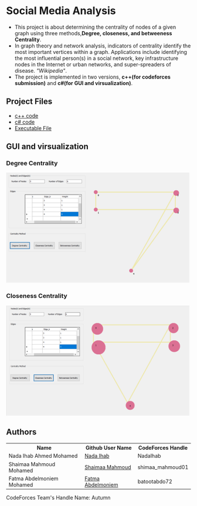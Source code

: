 <h1>Social Media Analysis</h1>



<ul>
  <li>
    This project is about determining the centrality of nodes of a given graph using three methods,<b>Degree, closeness, and betweeness Centrality</b>.
  </li>
  <li>
    In graph theory and network analysis, indicators of centrality identify the most important vertices within a graph. Applications include identifying the most influential person(s) in a social network, key infrastructure nodes in the Internet or urban networks, and super-spreaders of disease. <i>"Wikipedia"</i>.
  </li>
  <li>
    The project is implemented in two versions, <b>c++(for codeforces submission)</b> and <b>c#(for GUI and virsualization)</b>.
  </li>
</ul>

<h2>Project Files</h2>
<ul>
  <li>
    <a href="">c++ code</a>
  </li>
  <li>
    <a href="">c# code</a>
  </li>
  <li>
    <a href="">Executable File</a>
  </li>
</ul>

<h2>GUI and virsualization</h2>
<h3>Degree Centrality</h3>
<img src="https://github.com/NadaIhabAhmed/Social-Media-Analysis/blob/master/Project's%20Images/degree.PNG" height="300" width="500">
<h3>Closeness Centrality</h3>
<img src="https://github.com/NadaIhabAhmed/Social-Media-Analysis/blob/master/Project's%20Images/clodeness.PNG" height="300" width="500">

<h2>Authors</h2>
<table style="width:100%">
  <tr>
    <th>Name</th>
    <th>Github User Name</th> 
    <th>CodeForces Handle</th>
  </tr>
  <tr>
    <td>Nada Ihab Ahmed Mohamed</td>
    <td><a href="https://github.com/NadaIhabAhmed">Nada Ihab</a></td>
    <td>NadaIhab</td>
  </tr>
  <tr>
    <td>Shaimaa Mahmoud Mohamed</td>
    <td><a href="https://github.com/shimaa-mahmoud">Shaimaa Mahmoud</a></td>
    <td>shimaa_mahmoud01</td>
  </tr>
  <tr>
    <td>Fatma Abdelmoniem Mohamed</td>
    <td><a href="https://github.com/fatmaabdelmoniem">Fatma Abdelmoniem</a></td>
    <td>batootabdo72</td>
  </tr>
</table>

CodeForces Team's Handle Name: Autumn